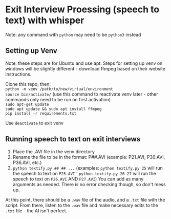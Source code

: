 # Exit Interview Proessing (speech to text) with whisper

Note: any command with `python` may need to be `python3` instead

## Setting up Venv

Note: these steps are for Ubuntu and use apt. Steps for setting up venv on windows will be slightly different - download ffmpeg based on their website instructions.    

Clone this repo, then:    
```python -m venv /path/to/new/virtual/environment```     
```source bin/activate/``` (use this command to reactivate venv later - other commands only need to be run on first activation)     
```sudo apt-get update```     
```sudo apt update && sudo apt install ffmpeg```     
```pip install -r requirements.txt```     

Use ```deactivate``` to exit venv

## Running speech to text on exit interviews

1. Place the .AVI file in the venv directory
2. Rename the file to be in the format: P##.AVI (example: P21.AVI, P30.AVI, P36.AVI, etc.)
3. ```python textify.py ## ## ...``` (examples: ```python textify.py 25``` will run the speech to text on `P25.AVI` ' ```python textify.py 26 27``` will run the speech to text on `P26.AVI` AND `P27.AVI`) You can add as many arguments as needed. There is no error checking though, so don't mess up.

At this point, there should be a `.wav` file of the audio, and a `.txt` file with the script. From there, listen to the `.wav` file and make necessary edits to the `.txt` file - the AI isn't perfect.
